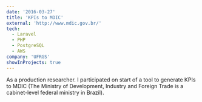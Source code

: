 ```yaml
---
date: '2016-03-27'
title: 'KPIs to MDIC'
external: 'http://www.mdic.gov.br/'
tech:
  - Laravel
  - PHP
  - PostgreSQL
  - AWS
company: 'UFRGS'
showInProjects: true
---
```


As a production researcher. I participated on start of a tool to generate KPIs to MDIC (The Ministry of Development, Industry and Foreign Trade is a cabinet-level federal ministry in Brazil).
